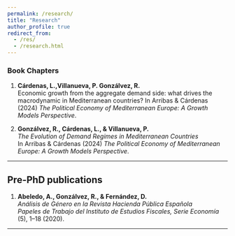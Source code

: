 ```yaml
---
permalink: /research/
title: "Research"
author_profile: true
redirect_from:  
  - /res/
  - /research.html
---
```


### Book Chapters

1. **Cárdenas, L.,Villanueva, P. Gonzálvez, R.**  
   Economic growth from the aggregate demand side: what drives the macrodynamic in Mediterranean countries?
   In Arribas & Cárdenas (2024) *The Political Economy of Mediterranean Europe: A Growth Models Perspective*.

2. **Gonzálvez, R., Cárdenas, L., & Villanueva, P.**  
   *The Evolution of Demand Regimes in Mediterranean Countries*  
   In Arribas & Cárdenas (2024) *The Political Economy of Mediterranean Europe: A Growth Models Perspective*.

---

## Pre-PhD publications

1. **Abeledo, A., Gonzálvez, R., & Fernández, D.**  
   *Análisis de Género en la Revista Hacienda Pública Española*  
   *Papeles de Trabajo del Instituto de Estudios Fiscales, Serie Economía* (5), 1–18 (2020).

---


